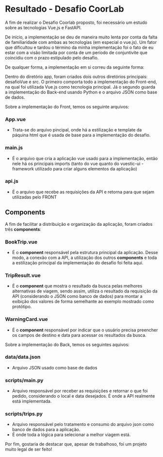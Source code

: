 # Resultado - Desafio CoorLab

A fim de realizar o Desafio Coorlab proposto, foi necessário um estudo sobre as tecnologias Vue.js e FastAPI.

De início, a implementação se deu de maneira muito lenta por conta da falta de familiaridade com ambas as tecnologias (em especial o vue.js). Um fator que dificultou e tardou o término da minha implementação foi o fato de eu estar com a visão limitada por conta de um período de conjuntivite que coincidiu com o prazo estipulado pelo desafio.

De qualquer forma, a implementação em si correu da seguinte forma:

Dentro do diretório app, foram criados dois outros diretórios principais: desafioVue e src. O primeiro comporta todo a implementação do Front-end, na qual foi utilizada Vue.js como tecnologia principal. Já o segundo guarda a implementação do Back-end usando Python e o arquivo JSON como base de dados.

Sobre a implementação do Front, temos os seguinte arquivos:
### App.vue
- Trata-se do arquivo pincipal, onde há a estilização e template da páquina html que é usada de base para a implementação do desafio.

### main.js
- É o arquivo que cria a aplicação vue usado para a implementação, então nele há os principais imports (tanto do vue quanto do vuestic-ui - framework utilizado para criar alguns elementos da aplicação)

### api.js 
- É o arquivo que recebe as requisições da API e retorna para que sejam utilizadas pelo FRONT

## Components
A fim de facilitar a distribuição e organização da aplicação, foram criados três **components**:

### BookTrip.vue
- É o **component** responsável pela estrutura principal da aplicação. Desse modo, a conexão com a API, a utilização dos outros **components** e toda a estilização principal da implementação do desafio foi feita aqui.

### TripResult.vue
- É o **component** que mostra o resultado da busca pelas melhores alternativas de viagem, sendo assim, utiliza o resultado da requisição da API (considerando o JSON como banco de dados) para montar a exibição dos valores de forma semelhante ao exemplo mostrado como protótipo.

### WarningCard.vue
- É o **component** responsável por indicar que o usuário precisa preencher os campos de destino e data para acessar os resultados da busca.

Sobre a implementação do Back, temos os seguintes aquivos:

### data/data.json
- Arquivo JSON usado como base de dados 

### scripts/main.py
- Arquivo responsável por receber as requisições e retornar o que foi pedido, considerando o local e data desejados. É onde a API realmente está implementada.

### scripts/trips.py
- Arquivo responsável pelo tratamento e consumo do arquivo json como banco de dados para a aplicação.
- É onde toda a lógica para selecionar a melhor viagem está.


Por fim, gostaria de destacar que, apesar de trabalhoso, foi um projeto muito legal de ser feito!
